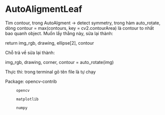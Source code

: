 # AutoAligmentLeaf
Tìm contour, trong AutoAlgment -> detect symmetry, trong hàm auto_rotate, dòng contour = max(contours, key = cv2.contourArea) là contour to nhất bao quanh object. Muốn lấy thằng này, sửa lại thành:

return img_rgb, drawing, ellipse[2], contour

Chỗ trả về sửa lại thành:

img_rgb, drawing, corner, contour = auto_rotate(img)

Thực thi: trong terminal gõ tên file là tự chạy

Package: opencv-contrib

         opencv
         
         matplotlib
         
         numpy
